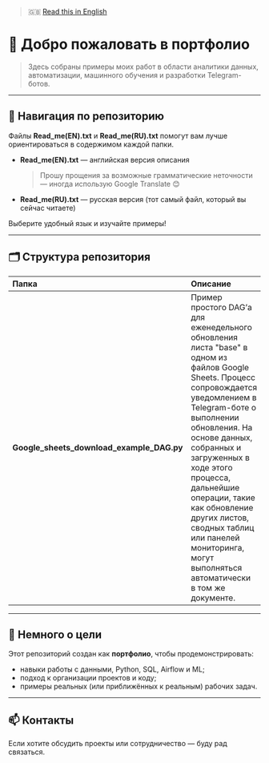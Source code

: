 > 🇬🇧 [Read this in English](README_EN.md)

# 👋 Добро пожаловать в портфолио

> Здесь собраны примеры моих работ в области аналитики данных, автоматизации, машинного обучения и разработки Telegram-ботов.

---

## 📘 Навигация по репозиторию

Файлы **Read_me(EN).txt** и **Read_me(RU).txt** помогут вам лучше ориентироваться в содержимом каждой папки.

- **Read_me(EN).txt** — английская версия описания  
  > Прошу прощения за возможные грамматические неточности — иногда использую Google Translate 😊

- **Read_me(RU).txt** — русская версия (тот самый файл, который вы сейчас читаете)

Выберите удобный язык и изучайте примеры!

---

## 🗂️ Структура репозитория

| Папка | Описание |
|:------|:----------|
| **Google_sheets_download_example_DAG.py** | Пример простого DAG’а для еженедельного обновления листа "base" в одном из файлов Google Sheets. Процесс сопровождается уведомлением в Telegram-боте о выполнении обновления. На основе данных, собранных и загруженных в ходе этого процесса, дальнейшие операции, такие как обновление других листов, сводных таблиц или панелей мониторинга, могут выполняться автоматически в том же документе. |

---

## 🧭 Немного о цели

Этот репозиторий создан как **портфолио**, чтобы продемонстрировать:
- навыки работы с данными, Python, SQL, Airflow и ML;
- подход к организации проектов и коду;
- примеры реальных (или приближённых к реальным) рабочих задач.

---

## 📫 Контакты

Если хотите обсудить проекты или сотрудничество — буду рад связаться.


